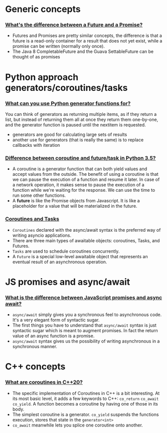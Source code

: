 # Generic concepts
### [What's the difference between a Future and a Promise?](https://stackoverflow.com/questions/14541975/whats-the-difference-between-a-future-and-a-promise)
- Futures and Promises are pretty similar concepts, the difference is that a future is a read-only container for a result that does not yet exist, while a promise can be written (normally only once).	
- The Java 8 CompletableFuture and the Guava SettableFuture can be thought of as promises


# Python approach generators/coroutines/tasks
### [What can you use Python generator functions for?](https://stackoverflow.com/questions/102535/what-can-you-use-python-generator-functions-for)
You can think of generators as returning multiple items, as if they return a list, but instead of returning them all at once they return them one-by-one, and the generator function is paused until the nextitem is requested. 
- generators are good for calculating large sets of results 
- another use for generators (that is really the same) is to replace callbacks with iteration

### [Difference between coroutine and future/task in Python 3.5?](https://stackoverflow.com/questions/34753401/difference-between-coroutine-and-future-task-in-python-3-5)
- A coroutine is a generator function that can both yield values and accept values from the outside. The benefit of using a coroutine is that we can pause the execution of a function and resume it later. In case of a network operation, it makes sense to pause the execution of a function while we're waiting for the response. We can use the time to run some other functions.
- A **future** is like the Promise objects from Javascript. It is like a placeholder for a value that will be materialized in the future.

### [Coroutines and Tasks](https://docs.python.org/3/library/asyncio-task.html)
- `Coroutines` declared with the async/await syntax is the preferred way of writing asyncio applications.
- There are three main types of awaitable objects: coroutines, Tasks, and Futures.
- `Tasks` are used to schedule coroutines concurrently.
- A `Future` is a special low-level awaitable object that represents an eventual result of an asynchronous operation.


# JS promises and async/await
### [What is the difference between JavaScript promises and async await?](https://stackoverflow.com/questions/34401389/what-is-the-difference-between-javascript-promises-and-async-await)
- `async/await` simply gives you a synchronous feel to asynchronous code. It's a very elegant form of syntactic sugar.
- The first things you have to understand that `async/await` syntax is just syntactic sugar which is meant to augment promises. In fact the return value of an async function is a promise.
- `async/await` syntax gives us the possibility of writing asynchronous in a synchronous manner.




# C++ concepts
### [What are coroutines in C++20?](https://stackoverflow.com/questions/43503656/what-are-coroutines-in-c20)

- The specific implementation of Coroutines in C++ is a bit interesting. At its most basic level, it adds a few keywords to C++: `co_return` `co_await` `co_yield`. A function becomes a coroutine by having one of those in its body.
- The simplest coroutine is a generator. `co_yield` suspends the functions execution, stores that state in the `generator<int>`
- `co_await` meanwhile lets you splice one coroutine onto another.
